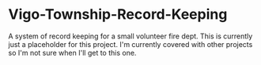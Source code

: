 # Vigo-Township-Record-Keeping
A system of record keeping for a small volunteer fire dept.
This is currently just a placeholder for this project.  I'm currently covered with other projects so I'm not sure when I'll get to this one.
